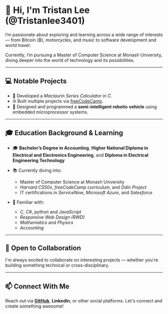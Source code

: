 # 👋 Hi, I'm Tristan Lee (@Tristanlee3401)

I’m passionate about exploring and learning across a wide range of interests — from Bitcoin (₿), motorcycles, and music to software development and world travel.

Currently, I’m pursuing a Master of Computer Science at Monash University, diving deeper into the world of technology and its possibilities.

---

## 💻 Notable Projects
- 🔢 Developed a *Maclaurin Series Calculator* in *C*.
- 🌐 Built multiple projects via [freeCodeCamp](https://www.freecodecamp.org/).
- 🤖 Designed and programmed a **semi-intelligent robotic vehicle** using embedded microprocessor systems.

---

## 🎓 Education Background & Learning
- 🎓 **Bachelor’s Degree in Accounting**, **Higher National Diploma in Electrical and Electronics Engineering**, and **Diploma in Electrical Engineering Technology**
- 📚 Currently diving into:
  - Master of Computer Science at Monash University
  - *Harvard CS50x*, *freeCodeCamp curriculum*, and *Odin Project*
  - IT certifications in *ServiceNow*, *Microsoft Azure*, and *Salesforce*

- 🧠 Familiar with:
  - *C*, *C#*, *python* and *JavaScript*
  - *Responsive Web Design (RWD)*
  - *Mathematics* and *Physics*
  - *Accounting*

---

## 🤝 Open to Collaboration
I'm always excited to collaborate on interesting projects — whether you're building something technical or cross-disciplinary.

---

## 📫 Connect With Me
Reach out via **[GitHub](https://github.com/Tristanlee3401)**, **LinkedIn**, or other social platforms. Let's connect and create something awesome!
